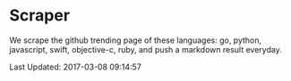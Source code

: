 # Scraper

We scrape the github trending page of these languages: go, python, javascript, swift, objective-c, ruby, and push a markdown result everyday.

Last Updated: 2017-03-08 09:14:57